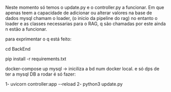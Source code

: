 Neste momento só temos o update.py e o controller.py a funcionar.
Em que apenas teem a capacidade de adicionar ou alterar valores na base de dados mysql
chamam o loader, (o inicio da pipeline do rag)
no entanto o loader e as classes necessarias para o RAG, q são chamadas por este ainda n estão a funcionar.

para exprimentar o q está feito:

cd BackEnd

pip install -r requirements.txt

docker-compose up mysql -> iniciliza a bd num docker local.
e só dps de ter a mysql DB a rodar é só fazer:

1- uvicorn controller:app --reload
2- python3 update.py